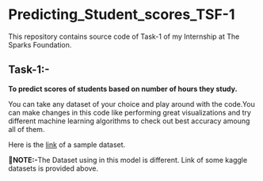 # Predicting_Student_scores_TSF-1

This repository contains source code of Task-1 of my Internship at The Sparks Foundation.

## <b>Task-1:-</b>

<B>To predict scores of students based on number of hours they study. </b>

You can take any dataset of your choice and play around with the code.You can make changes in this code like performing great visualizations and try different machine learning algorithms to check out best accuracy amoung all of them.

Here is the <a href = "https://www.kaggle.com/dipam7/student-grade-prediction">link</a> of a sample dataset.

📌<b>NOTE:-</b>The Dataset using in this model is different. Link of some kaggle datasets is provided above.
